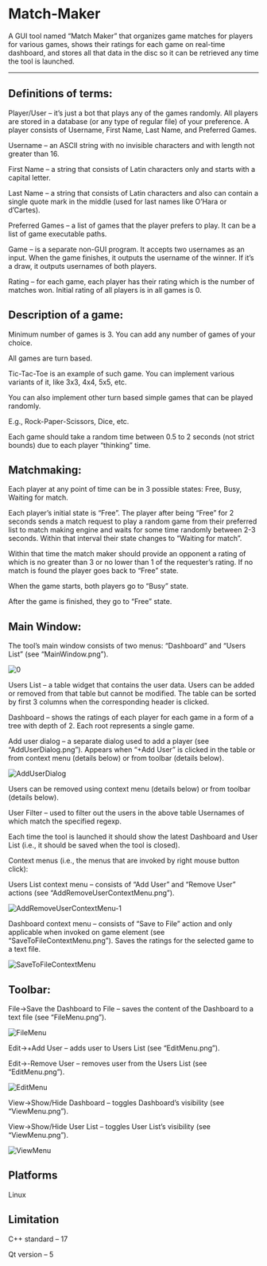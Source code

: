 # Match-Maker
A GUI tool named “Match Maker” that organizes game matches for players for various games, shows their ratings for each game on real-time dashboard, and stores all that data in the disc so it can be retrieved any time the tool is launched.

***

## Definitions of terms:
Player/User – it’s just a bot that plays any of the games randomly. All players are stored in a database (or any type of regular file) of your preference. A player consists of Username, First Name, Last Name, and Preferred Games.

Username – an ASCII string with no invisible characters and with length not greater than 16.

First Name – a string that consists of Latin characters only and starts with a capital letter.

Last Name – a string that consists of Latin characters and also can contain a single quote mark in the middle (used for last names like O’Hara or d’Cartes).

Preferred Games – a list of games that the player prefers to play. It can be a list of game executable paths.

Game – is a separate non-GUI program. It accepts two usernames as an input. When the game finishes, it outputs the username of the winner. If it’s a draw, it outputs usernames of both players.

Rating – for each game, each player has their rating which is the number of matches won. Initial rating of all players is in all games is 0.


## Description of a game:
Minimum number of games is 3. You can add any number of games of your choice.

All games are turn based.

Tic-Tac-Toe is an example of such game. You can implement various variants of it, like 3x3, 4x4, 5x5, etc.

You can also implement other turn based simple games that can be played randomly.

E.g., Rock-Paper-Scissors, Dice, etc.


Each game should take a random time between 0.5 to 2 seconds (not strict bounds) due to each player “thinking” time.


## Matchmaking:
Each player at any point of time can be in 3 possible states: Free, Busy, Waiting for match.

Each player’s initial state is “Free”. The player after being “Free” for 2 seconds sends a match request to play a random game from their preferred list to match making engine and waits for some time randomly between 2-3 seconds. Within that interval their state changes to “Waiting for match”.

Within that time the match maker should provide an opponent a rating of which is no greater than 3 or no lower than 1 of the requester’s rating. If no match is found the player goes back to “Free” state.

When the game starts, both players go to “Busy” state.

After the game is finished, they go to “Free” state.


## Main Window:
The tool’s main window consists of two menus: “Dashboard” and “Users List” (see “MainWindow.png”).

![0](https://github.com/user-attachments/assets/de4e8a38-5dd8-4eef-bf75-a0808982aa65)

Users List – a table widget that contains the user data. Users can be added or removed from that table but cannot be modified. The table can be sorted by first 3 columns when the corresponding header is clicked.

Dashboard – shows the ratings of each player for each game in a form of a tree with depth of 2. Each root represents a single game.

Add user dialog – a separate dialog used to add a player (see “AddUserDialog.png”). Appears when “+Add User” is clicked in the table or from context menu (details below) or from toolbar (details below).

![AddUserDialog](https://github.com/user-attachments/assets/302c6d08-41a3-4a16-a2ae-c379ba1055bd)

Users can be removed using context menu (details below) or from toolbar (details below).

User Filter – used to filter out the users in the above table Usernames of which match the specified regexp.

Each time the tool is launched it should show the latest Dashboard and User List (i.e., it should be saved when the tool is closed).

Context menus (i.e., the menus that are invoked by right mouse button click):

Users List context menu – consists of “Add User” and “Remove User” actions (see “AddRemoveUserContextMenu.png”).

![AddRemoveUserContextMenu-1](https://github.com/user-attachments/assets/835bb44b-0aac-4df5-99dd-0742dfb91218)

Dashboard context menu – consists of “Save to File” action and only applicable when invoked on game element (see “SaveToFileContextMenu.png”). Saves the ratings for the selected game to a text file.

![SaveToFileContextMenu](https://github.com/user-attachments/assets/1f035caf-1ba8-4b2c-8386-a36025b18bca)



## Toolbar:
File->Save the Dashboard to File – saves the content of the Dashboard to a text file (see “FileMenu.png”).

![FileMenu](https://github.com/user-attachments/assets/640a3344-854c-47a8-a1c1-e971bc5cef49)

Edit->+Add User – adds user to Users List (see “EditMenu.png”).

Edit->-Remove User – removes user from the Users List (see “EditMenu.png”).

![EditMenu](https://github.com/user-attachments/assets/7e691506-dc4e-4dc4-885b-a1000a9a3f2a)

View->Show/Hide Dashboard – toggles Dashboard’s visibility (see “ViewMenu.png”).

View->Show/Hide User List – toggles User List’s visibility (see “ViewMenu.png”).

![ViewMenu](https://github.com/user-attachments/assets/bafd4f85-893f-4b30-ab5a-862580f98f29)


## Platforms
Linux


## Limitation
C++ standard – 17

Qt version – 5
